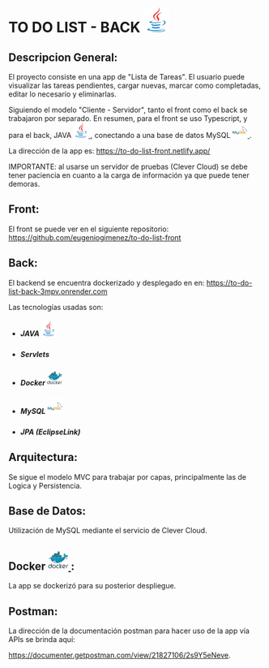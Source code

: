 # TO DO LIST - BACK  </a> <a href="https://www.java.com" target="_blank" rel="noreferrer"> <img src="https://raw.githubusercontent.com/devicons/devicon/master/icons/java/java-original.svg" alt="java" width="50" height="50"/> </a>

## Descripcion General:
El proyecto consiste en una app de "Lista de Tareas". El usuario puede visualizar las tareas pendientes, cargar nuevas, marcar como completadas, editar lo necesario y eliminarlas.

 Siguiendo el modelo "Cliente - Servidor", tanto el front como el back se trabajaron por separado. En resumen, para el front se uso Typescript, y para el back, JAVA </a> <a href="https://www.java.com" target="_blank" rel="noreferrer"> <img src="https://raw.githubusercontent.com/devicons/devicon/master/icons/java/java-original.svg" alt="java" width="30" height="30"/> </a>, conectando a una base de datos MySQL <a href="https://www.mysql.com/" target="_blank" rel="noreferrer"> <img src="https://raw.githubusercontent.com/devicons/devicon/master/icons/mysql/mysql-original-wordmark.svg" alt="mysql" width="30" height="30"/> </a>.

 La dirección de la app es: https://to-do-list-front.netlify.app/

 IMPORTANTE: al usarse un servidor de pruebas (Clever Cloud) se debe tener paciencia en cuanto a la carga de información ya que puede tener demoras.

## Front:
El front se puede ver en el siguiente repositorio: https://github.com/eugeniogimenez/to-do-list-front

## Back:
El backend se encuentra dockerizado y desplegado en en:
https://to-do-list-back-3mpv.onrender.com

Las tecnologías usadas son:

- ##### JAVA <a href="https://www.java.com" target="_blank" rel="noreferrer"> <img src="https://raw.githubusercontent.com/devicons/devicon/master/icons/java/java-original.svg" alt="java" width="30" height="30"/> </a>
- ##### Servlets
- ##### Docker <a href="https://www.docker.com/" target="_blank" rel="noreferrer"> <img src="https://raw.githubusercontent.com/devicons/devicon/master/icons/docker/docker-original-wordmark.svg" alt="docker" width="30" height="30"/> </a>
- ##### MySQL <a href="https://www.mysql.com/" target="_blank" rel="noreferrer"> <img src="https://raw.githubusercontent.com/devicons/devicon/master/icons/mysql/mysql-original-wordmark.svg" alt="mysql" width="30" height="30"/> </a>
- ##### JPA (EclipseLink)


## Arquitectura:
Se sigue el modelo MVC para trabajar por capas, principalmente las de Logica y Persistencia.

## Base de Datos:
Utilización de MySQL mediante el servicio de Clever Cloud. 

## Docker <a href="https://www.docker.com/" target="_blank" rel="noreferrer"> <img src="https://raw.githubusercontent.com/devicons/devicon/master/icons/docker/docker-original-wordmark.svg" alt="docker" width="40" height="40"/> </a>:
La app se dockerizó para su posterior despliegue.

## Postman:
La dirección de la documentación postman para hacer uso de la app vía APIs se brinda aquí:

https://documenter.getpostman.com/view/21827106/2s9Y5eNeve.
